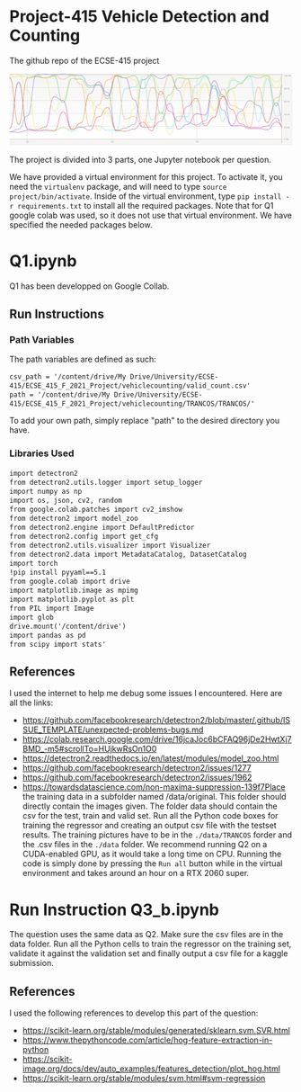# Project-415 Vehicle Detection and Counting
The github repo of the ECSE-415 project

![Alt text](CPU_train.png?raw=true "CPU slavery")


The project is divided into 3 parts, one Jupyter notebook per question. 

We have provided a virtual environment for this project. To activate it, you need the `virtualenv` package, and will need to type `source project/bin/activate`. Inside of the virtual environment, type `pip install -r requirements.txt` to install all the required packages. Note that for Q1 google colab was used, so it does not use that virtual environment. We have specified the needed packages below.

# Q1.ipynb
Q1 has been developped on Google Collab.
## Run Instructions
### Path Variables

The path variables are defined as such:


```
csv_path = '/content/drive/My Drive/University/ECSE-415/ECSE_415_F_2021_Project/vehiclecounting/valid_count.csv'
path = '/content/drive/My Drive/University/ECSE-415/ECSE_415_F_2021_Project/vehiclecounting/TRANCOS/TRANCOS/'
```

To add your own path, simply replace "path" to the desired directory you have.

### Libraries Used
```
import detectron2
from detectron2.utils.logger import setup_logger
import numpy as np
import os, json, cv2, random
from google.colab.patches import cv2_imshow
from detectron2 import model_zoo
from detectron2.engine import DefaultPredictor
from detectron2.config import get_cfg
from detectron2.utils.visualizer import Visualizer
from detectron2.data import MetadataCatalog, DatasetCatalog
import torch
!pip install pyyaml==5.1
from google.colab import drive
import matplotlib.image as mpimg
import matplotlib.pyplot as plt
from PIL import Image
import glob
drive.mount('/content/drive')
import pandas as pd
from scipy import stats'
```

## References
I used the internet to help me debug some issues I encountered. Here are all the links:
* https://github.com/facebookresearch/detectron2/blob/master/.github/ISSUE_TEMPLATE/unexpected-problems-bugs.md
* https://colab.research.google.com/drive/16jcaJoc6bCFAQ96jDe2HwtXj7BMD_-m5#scrollTo=HUjkwRsOn1O0
* https://detectron2.readthedocs.io/en/latest/modules/model_zoo.html
* https://github.com/facebookresearch/detectron2/issues/1277
* https://github.com/facebookresearch/detectron2/issues/1962
* https://towardsdatascience.com/non-maxima-suppression-139f7Place the training data in a subfolder named /data/original. This folder should directly contain the images given. The folder data should contain the csv for the test, train and valid set.
Run all the Python code boxes for training the regressor and creating an output csv file with the testset results.
The training pictures have to be in the `./data/TRANCOS` forder and the .csv files in the `./data` folder. We recommend running Q2 on a CUDA-enabled GPU, as it would take a long time on CPU.
Running the code is simply done by pressing the `Run all` button while in the virtual environment and takes around an hour on a RTX 2060 super.

# Run Instruction Q3_b.ipynb
The question uses the same data as Q2. Make sure the csv files are in the data folder. Run all the Python cells to train the regressor on the training set, validate it against the validation set and finally output a csv file for a kaggle submission. 

## References
I used the following references to develop this part of the question:
* https://scikit-learn.org/stable/modules/generated/sklearn.svm.SVR.html
* https://www.thepythoncode.com/article/hog-feature-extraction-in-python
* https://scikit-image.org/docs/dev/auto_examples/features_detection/plot_hog.html
* https://scikit-learn.org/stable/modules/svm.html#svm-regression
